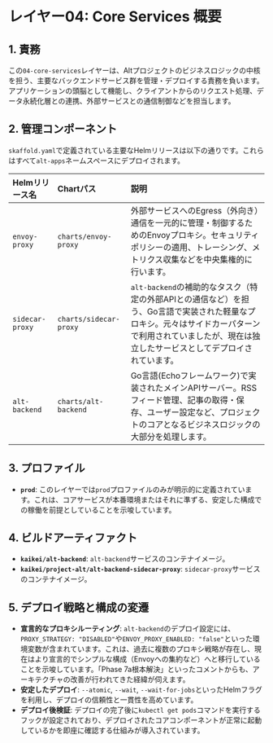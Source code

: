 # レイヤー04: Core Services 概要

## 1. 責務

この`04-core-services`レイヤーは、Altプロジェクトのビジネスロジックの中核を担う、主要なバックエンドサービス群を管理・デプロイする責務を負います。アプリケーションの頭脳として機能し、クライアントからのリクエスト処理、データ永続化層との連携、外部サービスとの通信制御などを担当します。

## 2. 管理コンポーネント

`skaffold.yaml`で定義されている主要なHelmリリースは以下の通りです。これらはすべて`alt-apps`ネームスペースにデプロイされます。

| Helmリリース名 | Chartパス | 説明 |
| :--- | :--- | :--- |
| `envoy-proxy` | `charts/envoy-proxy` | 外部サービスへのEgress（外向き）通信を一元的に管理・制御するためのEnvoyプロキシ。セキュリティポリシーの適用、トレーシング、メトリクス収集などを中央集権的に行います。 |
| `sidecar-proxy` | `charts/sidecar-proxy` | `alt-backend`の補助的なタスク（特定の外部APIとの通信など）を担う、Go言語で実装された軽量なプロキシ。元々はサイドカーパターンで利用されていましたが、現在は独立したサービスとしてデプロイされています。 |
| `alt-backend` | `charts/alt-backend` | Go言語(Echoフレームワーク)で実装されたメインAPIサーバー。RSSフィード管理、記事の取得・保存、ユーザー設定など、プロジェクトのコアとなるビジネスロジックの大部分を処理します。 |

## 3. プロファイル

- **`prod`**: このレイヤーでは`prod`プロファイルのみが明示的に定義されています。これは、コアサービスが本番環境またはそれに準ずる、安定した構成での稼働を前提としていることを示唆しています。

## 4. ビルドアーティファクト

- **`kaikei/alt-backend`**: `alt-backend`サービスのコンテナイメージ。
- **`kaikei/project-alt/alt-backend-sidecar-proxy`**: `sidecar-proxy`サービスのコンテナイメージ。

## 5. デプロイ戦略と構成の変遷

- **宣言的なプロキシルーティング**: `alt-backend`のデプロイ設定には、`PROXY_STRATEGY: "DISABLED"`や`ENVOY_PROXY_ENABLED: "false"`といった環境変数が含まれています。これは、過去に複数のプロキシ戦略が存在し、現在はより宣言的でシンプルな構成（Envoyへの集約など）へと移行していることを示唆しています。「Phase 7a根本解決」といったコメントからも、アーキテクチャの改善が行われてきた経緯が伺えます。
- **安定したデプロイ**: `--atomic`, `--wait`, `--wait-for-jobs`といったHelmフラグを利用し、デプロイの信頼性と一貫性を高めています。
- **デプロイ後検証**: デプロイの完了後に`kubectl get pods`コマンドを実行するフックが設定されており、デプロイされたコアコンポーネントが正常に起動しているかを即座に確認する仕組みが導入されています。
